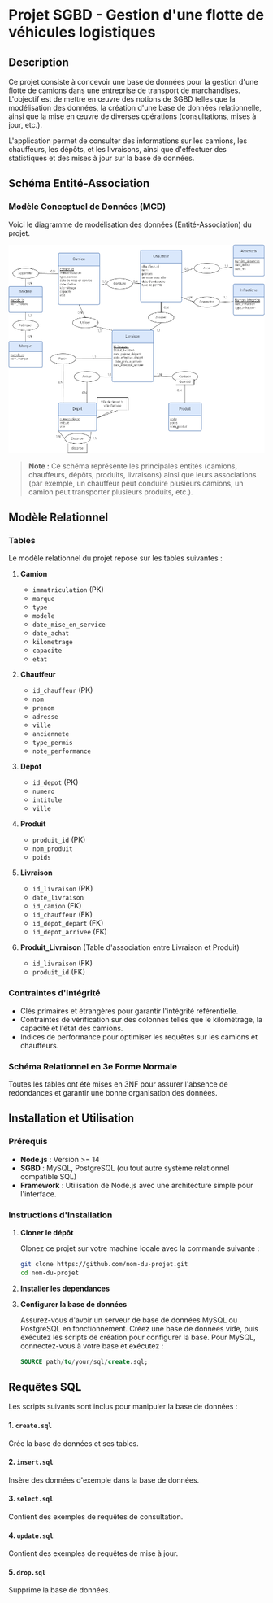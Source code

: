 # Projet SGBD - Gestion d'une flotte de véhicules logistiques

## Description

Ce projet consiste à concevoir une base de données pour la gestion d'une flotte de camions dans une entreprise de transport de marchandises. L'objectif est de mettre en œuvre des notions de SGBD telles que la modélisation des données, la création d'une base de données relationnelle, ainsi que la mise en œuvre de diverses opérations (consultations, mises à jour, etc.).

L'application permet de consulter des informations sur les camions, les chauffeurs, les dépôts, et les livraisons, ainsi que d'effectuer des statistiques et des mises à jour sur la base de données.

## Schéma Entité-Association

### Modèle Conceptuel de Données (MCD)

Voici le diagramme de modélisation des données (Entité-Association) du projet.

![Schéma Entité-Association](images/SGBD-PROJET.png)  

> **Note :** Ce schéma représente les principales entités (camions, chauffeurs, dépôts, produits, livraisons) ainsi que leurs associations (par exemple, un chauffeur peut conduire plusieurs camions, un camion peut transporter plusieurs produits, etc.).

## Modèle Relationnel

### Tables

Le modèle relationnel du projet repose sur les tables suivantes :

1. **Camion**
   - `immatriculation` (PK)
   - `marque`
   - `type`
   - `modele`
   - `date_mise_en_service`
   - `date_achat`
   - `kilometrage`
   - `capacite`
   - `etat`

2. **Chauffeur**
   - `id_chauffeur` (PK)
   - `nom`
   - `prenom`
   - `adresse`
   - `ville`
   - `anciennete`
   - `type_permis`
   - `note_performance`

3. **Depot**
   - `id_depot` (PK)
   - `numero`
   - `intitule`
   - `ville`

4. **Produit**
   - `produit_id` (PK)
   - `nom_produit`
   - `poids`

5. **Livraison**
   - `id_livraison` (PK)
   - `date_livraison`
   - `id_camion` (FK)
   - `id_chauffeur` (FK)
   - `id_depot_depart` (FK)
   - `id_depot_arrivee` (FK)

6. **Produit_Livraison** (Table d'association entre Livraison et Produit)
   - `id_livraison` (FK)
   - `produit_id` (FK)

### Contraintes d'Intégrité

- Clés primaires et étrangères pour garantir l'intégrité référentielle.
- Contraintes de vérification sur des colonnes telles que le kilométrage, la capacité et l'état des camions.
- Indices de performance pour optimiser les requêtes sur les camions et chauffeurs.

### Schéma Relationnel en 3e Forme Normale

Toutes les tables ont été mises en 3NF pour assurer l'absence de redondances et garantir une bonne organisation des données.

## Installation et Utilisation

### Prérequis

- **Node.js** : Version >= 14
- **SGBD** : MySQL, PostgreSQL (ou tout autre système relationnel compatible SQL)
- **Framework** : Utilisation de Node.js avec une architecture simple pour l'interface.

### Instructions d'Installation

1. **Cloner le dépôt**
   
   Clonez ce projet sur votre machine locale avec la commande suivante :
   ```bash
   git clone https://github.com/nom-du-projet.git
   cd nom-du-projet
2. **Installer les dependances**

3. **Configurer la base de données**

    Assurez-vous d'avoir un serveur de base de données MySQL ou PostgreSQL en fonctionnement.
    Créez une base de données vide, puis exécutez les scripts de création pour configurer la base.
    Pour MySQL, connectez-vous à votre base et exécutez :
    ```sql
    SOURCE path/to/your/sql/create.sql;
   
## Requêtes SQL

Les scripts suivants sont inclus pour manipuler la base de données :

#### 1. `create.sql`
Crée la base de données et ses tables.

#### 2. `insert.sql`
Insère des données d'exemple dans la base de données.

#### 3. `select.sql`
Contient des exemples de requêtes de consultation.

#### 4. `update.sql`
Contient des exemples de requêtes de mise à jour.

#### 5. `drop.sql`
Supprime la base de données.